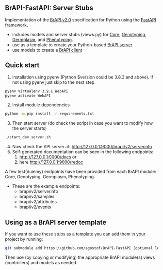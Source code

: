 ## BrAPI-FastAPI: Server Stubs

Implementation of the [BrAPI v2.0](https://brapi.org/) specification for Python using the [FastAPI](https://fastapi.tiangolo.com/) framework.
* includes models and server stubs (views.py) for [Core](brapi_v2/core), [Genotyping](brapi_v2/genotyping), [Germplasm](brapi_v2/germplasm), and [Phenotyping](brapi_v2/phenotyping).
* use as a template to create your Python-based [BrAPI server](brapi_v2/main.py)
* use models to create a [BrAPI client](client/brapi_client.py)

## Quick start
1. Installation using pyenv (Python $version could be 3.8.3 and above). If not using pyenv just skip to the next step.
``` sh
pyenv virtualenv 3.9.1 WebAPI
pyenv activate WebAPI
```
2. Install module dependencies
``` sh
python -m pip install -r requirements.txt
```
3. Then start server (do check the script in case you want to modify how the server starts)
``` sh
./start_dev_server.sh
```

4. Now check the API server at: http://127.0.0.1:9000/brapi/v2/serverinfo
5. Self-generated documentation can be seen in the following endpoints:
    1. http://127.0.0.1:9000/docs or
    2. here http://127.0.0.1:9000/redoc

A few test(dummy) endpoints have been provided from each BrAPI module: Core, Genotyping, Germplasm, Phenotyping.
* These are the example endpoints:
    * brapi/v2/serverinfo
    * brapi/v2/samples
    * brapi/v2/attributes
    * brapi/v2/events

## Using as a BrAPI server template

If you want to use these stubs as a template you can add them in your project by running:

```sh
git submodule add https://github.com/agostof/BrAPI-FastAPI [optional local_name]
```
Then use (by copying or modifying) the appropriate BrAPI module(s) views (controllers) and models as needed.
